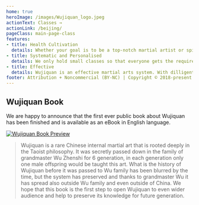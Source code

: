 ```yaml
---
home: true
heroImage: /images/Wujiquan_logo.jpeg
actionText: Classes →
actionLink: /beijing/
pageClass: main-page-class
features:
- title: Health Cultivation
  details: Whether your goal is to be a top-notch martial artist or spiritual cultivation, you will get a firm foundation and stay healthy physically, mentally and spiritually.
- title: Systematic and Personalised
  details: We only hold small classes so that everyone gets the required attention. Our instructors teach in a systematic manner to ensure you can progress in the best manner.
- title: Effective
  details: Wujiquan is an effective martial arts system. With dilligent practice and correct guidance, you can start feeling the effects and benefits yourself in a matter of months. 
footer: Attribution + Noncommercial (BY-NC) | Copyright © 2018-present International Association of Fumin Wujiquan
---
```


## Wujiquan Book 

We are happy to announce that the first ever public book about Wujiquan has been finished and is available as an eBook in English language. 

[![Wujiquan Book Preview](https://wujiquan.sgp1.cdn.digitaloceanspaces.com/Documents/Wuji_book_photo.jpg)](https://wujiquan.sgp1.cdn.digitaloceanspaces.com/Documents/ebook-short-preview.pdf "Wujiquan Book preview")

> Wujiquan is a rare Chinese internal martial art that is rooted deeply in the Taoist philosophy. It was secretly passed down in the family of grandmaster Wu Zhenshi for 6 generation, in each generation only one male offspring would be taught this art. What is the history of Wujiquan before it was passed to Wu family has been blurred by the time, but the system has preserved and thanks to grandmaster Wu it has spread also outside Wu family and even outside of China. We hope that this book is the first step to open Wujiquan to even wider audience and help to preserve its knowledge for future generation.